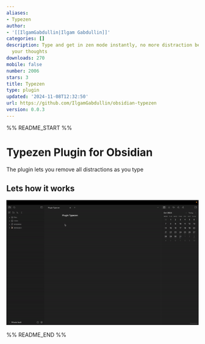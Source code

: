 ```yaml
---
aliases:
- Typezen
author:
- '[[IlgamGabdullin|Ilgam Gabdullin]]'
categories: []
description: Type and get in zen mode instantly, no more distraction between you and
  your thoughts
downloads: 270
mobile: false
number: 2006
stars: 3
title: Typezen
type: plugin
updated: '2024-11-08T12:32:50'
url: https://github.com/IlgamGabdullin/obsidian-typezen
version: 0.0.3
---
```


%% README_START %%

# Typezen Plugin for Obsidian
The plugin lets you remove all distractions as you type 

## Lets how it works 

![](https://raw.githubusercontent.com/IlgamGabdullin/obsidian-typezen/HEAD/how_to_use.gif)



%% README_END %%